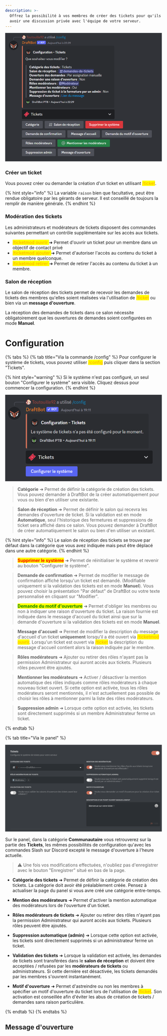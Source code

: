 ```yaml
---
description: >-
  Offrez la possibilité à vos membres de créer des tickets pour qu'ils puissent
  avoir une discussion privée avec l'équipe de votre serveur.
---
```


![Menu de configuration](../../.gitbook/assets/tickets/ticket-menu-config.png)

### Créer un ticket
Vous pouvez créer ou demander la création d'un ticket en utilisant <mark style="color:orange;">/ticket</mark>.

{% hint style="info" %}
La variable `raison` bien que facultative, peut être rendue obligatoire par les gérants de serveur. Il est conseillé de toujours la remplir de manière générale.
{% endhint %}

### Modération des tickets
Les administrateurs et modérateurs de tickets disposent des commandes suivantes permettant un contrôle supplémentaire sur les accès aux tickets.

* <mark style="color:orange;">/ticketmod ouvrir </mark> ➜ Permet d'ouvrir un ticket pour un membre dans un objectif de contact privé
* <mark style="color:orange;">/ticketmod ajouter </mark> ➜ Permet d'autoriser l'accès au contenu du ticket à un membre quelconque.
* <mark style="color:orange;">/ticketmod retirer </mark> ➜ Permet de retirer l'accès au contenu du ticket à un membre.

### Salon de réception
Le salon de réception des tickets permet de recevoir les demandes de tickets des membres qu'elles soient réalisées via l'utilisation de <mark style="color:orange;">/ticket</mark> ou bien via un **message d'ouverture**.

La réception des demandes de tickets dans ce salon nécessite obligatoirement que les ouvertures de demandes soient configurées en mode **Manuel**.

# Configuration

{% tabs %}
{% tab title="Via la commande /config" %}
Pour configurer le système de tickets, vous pouvez utiliser <mark style="color:orange;">/config</mark> puis cliquer dans la section "Tickets".

{% hint style="warning" %}
Si le système n'est pas configuré, un seul bouton "Configurer le système" sera visible. Cliquez dessus pour commencer la configuration.
{% endhint %}

![Alt text](../../.gitbook/assets/tickets/ticket-menu-no-config.png)

>**Catégorie** ➜ Permet de définir la catégorie de création des tickets. Vous pouvez demander à DraftBot de la créer automatiquement pour vous ou bien d'en utiliser une existante.

> **Salon de réception** ➜ Permet de définir le salon qui recevra les demandes d'ouverture de ticket. Si la validation est en mode **Automatique**, seul l'historique des fermetures et suppressions de ticket sera affiché dans ce salon. Vous pouvez demander à DraftBot de créer automatiquement le salon ou bien d'en utiliser un existant.

{% hint style="info" %}
Le salon de réception des tickets se trouve par défaut dans la catégorie que vous avez indiquée mais peut être déplacé dans une autre catégorie.
{% endhint %}

> <mark style="color:red;">**Supprimer le système**</mark> ➜ Permet de réinitialiser le système et revenir au bouton "Configurer le système".

> **Demande de confirmation** ➜ Permet de modifier le message de confirmation affiché lorsqu'un ticket est demandé. (Modifiable uniquement si la validation des tickets est en mode **Manuel**). Vous pouvez choisir la présentation "Par défaut" de DraftBot ou votre texte personnalisé en cliquant sur "Modifier".

> <mark style="color:green;">**Demande du motif d'ouverture**</mark> ➜ Permet d'obliger les membres ou non à indiquer une raison d'ouverture du ticket. La raison fournie est indiquée dans le message d'accueil du ticket ainsi que sur la demande d'ouverture si la validation des tickets est en mode **Manuel**.

> **Message d'accueil** ➜ Permet de modifier la description du message d'accueil d'un ticket **uniquement** lorsqu'il a été ouvert via <mark style="color:orange;">/ticketmod ouvrir</mark>. Lorsqu'un ticket est ouvert via <mark style="color:orange;">/ticket</mark> la description du message d'accueil contient alors la raison indiquée par le membre.

> **Rôles modérateurs** ➜ Ajouter ou retirer des rôles n'ayant pas la permission Administrateur qui auront accès aux tickets. Plusieurs rôles peuvent être ajoutés.

> **Mentionner les modérateurs** ➜ Activer / désactiver la mention automatique des rôles indiqués comme rôles modérateurs à chaque nouveau ticket ouvert. Si cette option est activée, tous les rôles modérateurs seront mentionnés, il n'est actuellement pas possible de choisir les rôles à mentionner parmi la liste des rôles modérateurs.

> **Suppression admin** ➜ Lorsque cette option est activée, les tickets sont directement supprimés si un membre Administrateur ferme un ticket.


{% endtab %}

{% tab title="Via le panel" %}

![Alt text](../../.gitbook/assets/tickets/ticket-panel-config.png)

Sur le panel, dans la catégorie **Communautaire** vous retrouverez sur la partie des **Tickets**, les mêmes possibilités de configuration qu'avec les commandes Slash sur Discord excepté le message d'ouverture à l'heure actuelle.

> ⚠️ Une fois vos modifications effectuées, n'oubliez pas d'enregistrer avec le bouton "Enregistrer" situé en bas de la page.


* **Catégorie des tickets** ➜ Permet de définir la catégorie de création des tickets. La catégorie doit avoir été préalablement créée. Pensez à actualiser la page du panel si vous avre créé une catégorie entre-temps.

* **Mention des modérateurs** ➜ Permet d'activer la mention automatique des modérateurs lors de l'ouverture d'un ticket.

* **Rôles modérateurs de tickets** ➜ Ajouter ou retirer des rôles n'ayant pas la permission Administrateur qui auront accès aux tickets. Plusieurs rôles peuvent être ajoutés.

* **Suppression automatique (admin)** ➜ Lorsque cette option est activée, les tickets sont directement supprimés si un administrateur ferme un ticket.

* **Validation des tickets** ➜ Lorsque la validation est activée, les demandes de tickets sont transférées dans le **salon de réception** et doivent être acceptées / refusées par les **modérateurs de tickets** ou administrateurs.
Si cette dernière est désactivée, les tickets demandés par les membres s'ouvrent instantanément.

* **Motif d'ouverture** ➜ Permet d'astreindre ou non les membres à spécifier un motif d'ouverture du ticket lors de l'utilisation de <mark style="color:orange;">/ticket</mark>. Son activation est conseillée afin d'éviter les abus de création de tickets / demandes sans raison particulière.

{% endtab %}
{% endtabs %}

## Message d'ouverture
